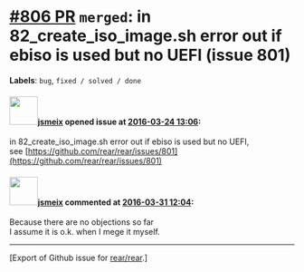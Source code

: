 [\#806 PR](https://github.com/rear/rear/pull/806) `merged`: in 82\_create\_iso\_image.sh error out if ebiso is used but no UEFI (issue 801)
===========================================================================================================================================

**Labels**: `bug`, `fixed / solved / done`

#### <img src="https://avatars.githubusercontent.com/u/1788608?u=925fc54e2ce01551392622446ece427f51e2f0ce&v=4" width="50">[jsmeix](https://github.com/jsmeix) opened issue at [2016-03-24 13:06](https://github.com/rear/rear/pull/806):

in 82\_create\_iso\_image.sh error out if ebiso is used but no UEFI,  
see
[https://github.com/rear/rear/issues/801](https://github.com/rear/rear/issues/801)

#### <img src="https://avatars.githubusercontent.com/u/1788608?u=925fc54e2ce01551392622446ece427f51e2f0ce&v=4" width="50">[jsmeix](https://github.com/jsmeix) commented at [2016-03-31 12:04](https://github.com/rear/rear/pull/806#issuecomment-203901035):

Because there are no objections so far  
I assume it is o.k. when I mege it myself.

------------------------------------------------------------------------

\[Export of Github issue for
[rear/rear](https://github.com/rear/rear).\]
